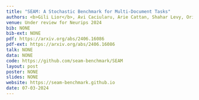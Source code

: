 ```yaml
---
title: "SEAM: A Stochastic Benchmark for Multi-Document Tasks"
authors: <b>Gili Lior</b>, Avi Caciularu, Arie Cattan, Shahar Levy, Ori Shapira, Gabriel Stanovsky
venue: Under review for Neurips 2024
bib: NONE
bib-ext: NONE
pdf: https://arxiv.org/abs/2406.16086
pdf-ext: https://arxiv.org/abs/2406.16086
talk: NONE
data: NONE
code: https://github.com/seam-benchmark/SEAM
layout: post
poster: NONE
slides: NONE
website: https://seam-benchmark.github.io
date: 07-03-2024
---
```


